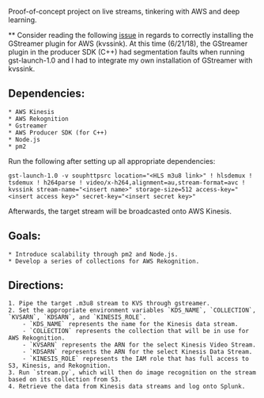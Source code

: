 Proof-of-concept project on live streams, tinkering with AWS and deep learning.

** Consider reading the following [issue](https://github.com/awslabs/amazon-kinesis-video-streams-producer-sdk-cpp/issues/92) in regards to correctly installing the GStreamer plugin for AWS (kvssink). At this time (6/21/18), the GStreamer plugin in the producer SDK (C++) had segmentation faults when running gst-launch-1.0 and I had to integrate my own installation of GStreamer with kvssink.

## Dependencies:
    * AWS Kinesis
    * AWS Rekognition
    * Gstreamer
    * AWS Producer SDK (for C++)
    * Node.js
    * pm2

Run the following after setting up all appropriate dependencies:

`gst-launch-1.0 -v souphttpsrc location="<HLS m3u8 link>" ! hlsdemux ! tsdemux ! h264parse ! video/x-h264,alignment=au,stream-format=avc ! kvssink stream-name="<insert name>" storage-size=512 access-key="<insert access key>" secret-key="<insert secret key>"`

Afterwards, the target stream will be broadcasted onto AWS Kinesis.

## Goals:
    * Introduce scalability through pm2 and Node.js.
    * Develop a series of collections for AWS Rekognition.

## Directions:
    1. Pipe the target .m3u8 stream to KVS through gstreamer.
    2. Set the appropriate environment variables `KDS_NAME`, `COLLECTION`, `KVSARN`, `KDSARN`, and `KINESIS_ROLE`.
        - `KDS_NAME` represents the name for the Kinesis data stream.
        - `COLLECTION` represents the collection that will be in use for AWS Rekognition.
        - `KVSARN` represents the ARN for the select Kinesis Video Stream.
        - `KDSARN` represents the ARN for the select Kinesis Data Stream.
        - `KINESIS_ROLE` represents the IAM role that has full access to S3, Kinesis, and Rekognition.
    3. Run `stream.py`, which will then do image recognition on the stream based on its collection from S3.
    4. Retrieve the data from Kinesis data streams and log onto Splunk.



